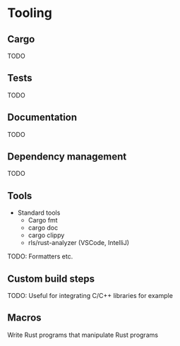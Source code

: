 # Tooling
## Cargo
TODO
## Tests
TODO
## Documentation
TODO
## Dependency management
TODO
## Tools
* Standard tools
    * Cargo fmt
    * cargo doc
    * cargo clippy
    * rls/rust-analyzer (VSCode, IntelliJ)  
    
TODO: Formatters etc.
## Custom build steps
TODO: Useful for integrating C/C++ libraries for example
## Macros
Write Rust programs that manipulate Rust programs